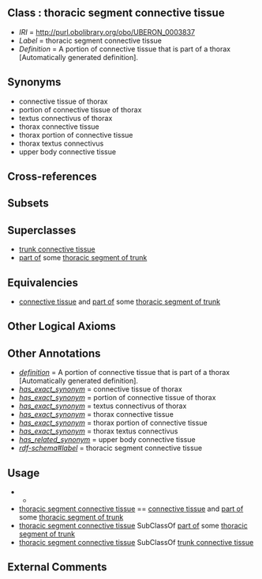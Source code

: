 
## Class : thoracic segment connective tissue

 * *IRI* = http://purl.obolibrary.org/obo/UBERON_0003837
 * *Label* = thoracic segment connective tissue
 * *Definition* = A portion of connective tissue that is part of a thorax [Automatically generated definition].

## Synonyms

 * connective tissue of thorax
 * portion of connective tissue of thorax
 * textus connectivus of thorax
 * thorax connective tissue
 * thorax portion of connective tissue
 * thorax textus connectivus
 * upper body connective tissue

## Cross-references


## Subsets


## Superclasses

 * [trunk connective tissue](../../UBERON/86/UBERON_0003586.md)
 * [part of](../../BFO/50/BFO_0000050.md) some [thoracic segment of trunk](../../UBERON/15/UBERON_0000915.md)

## Equivalencies

 * [connective tissue](../../UBERON/84/UBERON_0002384.md) and [part of](../../BFO/50/BFO_0000050.md) some [thoracic segment of trunk](../../UBERON/15/UBERON_0000915.md)

## Other Logical Axioms


## Other Annotations

 * *[definition](../../IAO/15/IAO_0000115.md)* = A portion of connective tissue that is part of a thorax [Automatically generated definition].
 * *[has_exact_synonym](../../ym/oboInOwl#hasExactSynonym.md)* = connective tissue of thorax
 * *[has_exact_synonym](../../ym/oboInOwl#hasExactSynonym.md)* = portion of connective tissue of thorax
 * *[has_exact_synonym](../../ym/oboInOwl#hasExactSynonym.md)* = textus connectivus of thorax
 * *[has_exact_synonym](../../ym/oboInOwl#hasExactSynonym.md)* = thorax connective tissue
 * *[has_exact_synonym](../../ym/oboInOwl#hasExactSynonym.md)* = thorax portion of connective tissue
 * *[has_exact_synonym](../../ym/oboInOwl#hasExactSynonym.md)* = thorax textus connectivus
 * *[has_related_synonym](../../ym/oboInOwl#hasRelatedSynonym.md)* = upper body connective tissue
 * *[rdf-schema#label](../../el/rdf-schema#label.md)* = thoracic segment connective tissue

## Usage

 * -
 * [thoracic segment connective tissue](../../UBERON/37/UBERON_0003837.md) == [connective tissue](../../UBERON/84/UBERON_0002384.md) and [part of](../../BFO/50/BFO_0000050.md) some [thoracic segment of trunk](../../UBERON/15/UBERON_0000915.md)
 * [thoracic segment connective tissue](../../UBERON/37/UBERON_0003837.md) SubClassOf [part of](../../BFO/50/BFO_0000050.md) some [thoracic segment of trunk](../../UBERON/15/UBERON_0000915.md)
 * [thoracic segment connective tissue](../../UBERON/37/UBERON_0003837.md) SubClassOf [trunk connective tissue](../../UBERON/86/UBERON_0003586.md)

## External Comments

